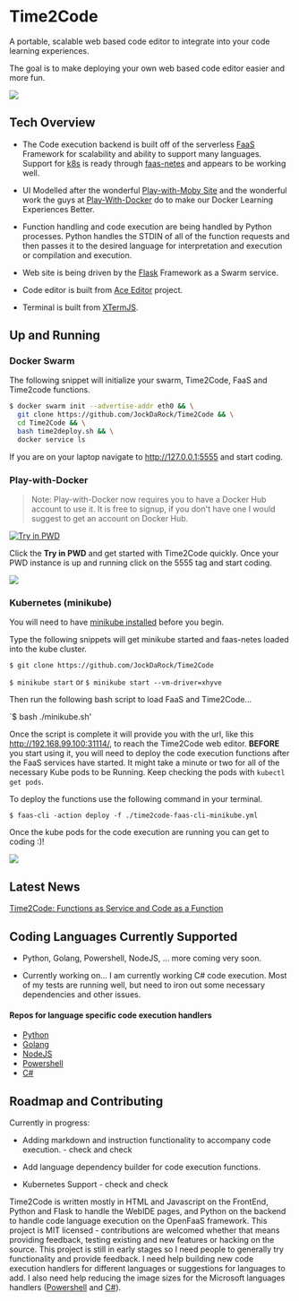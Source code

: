 # Time2Code
A portable, scalable web based code editor to integrate into your code learning experiences.

The goal is to make deploying your own web based code editor easier and more fun.

![](/images/code_gif.gif)

## Tech Overview
* The Code execution backend is built off of the serverless [FaaS](http://docs.get-faas.com/) Framework for scalability and ability to support many languages.  Support for [k8s](https://kubernetes.io/) is ready through [faas-netes](https://github.com/alexellis/faas-netes) and appears to be working well.

* UI Modelled after the wonderful [Play-with-Moby Site](http://play-with-moby.com) and the wonderful work the guys at [Play-With-Docker](https://github.com/play-with-docker/play-with-docker) do to make our Docker Learning Experiences Better.

* Function handling and code execution are being handled by Python processes.  Python handles the STDIN of all of the function requests and then passes it to the desired language for interpretation and execution or compilation and execution.

* Web site is being driven by the [Flask](http://flask.pocoo.org/) Framework as a Swarm service.

* Code editor is built from [Ace Editor](https://ace.c9.io/) project.

* Terminal is built from [XTermJS](https://xtermjs.org/).

## Up and Running

### Docker Swarm

The following snippet will initialize your swarm, Time2Code, FaaS and Time2code functions.

```sh
$ docker swarm init --advertise-addr eth0 && \
  git clone https://github.com/JockDaRock/Time2Code && \
  cd Time2Code && \
  bash time2deploy.sh && \
  docker service ls
```

If you are on your laptop navigate to http://127.0.0.1:5555 and start coding.

### Play-with-Docker

> Note: Play-with-Docker now requires you to have a Docker Hub account to use it.  It is free to signup, if you don't have one I would suggest to get an account on Docker Hub.

[![Try in PWD](https://cdn.rawgit.com/play-with-docker/stacks/cff22438/assets/images/button.png)](http://play-with-docker.com?stack=https://raw.githubusercontent.com/JockDaRock/Time2Code/master/time2code-swarm-deploy.yml&stack_name=time2code)

Click the **Try in PWD** and get started with Time2Code quickly.  Once your PWD instance is up and running click on the 5555 tag and start coding.

![](/images/PWD-5555.png)



### Kubernetes (minikube)

You will need to have [minikube installed](https://kubernetes.io/docs/tasks/tools/install-minikube/) before you begin.

Type the following snippets will get minikube started and faas-netes loaded into the kube cluster.

`$ git clone https://github.com/JockDaRock/Time2Code`

`$ minikube start` or `$ minikube start --vm-driver=xhyve`

Then run the following bash script to load FaaS and Time2Code...

`$ bash ./minikube.sh'

Once the script is complete it will provide you with the url, like this http://192.168.99.100:31114/, to reach the Time2Code web editor.  **BEFORE** you start using it, you will need to deploy the code execution functions after the FaaS services have started.  It might take a minute or two for all of the necessary Kube pods to be Running.  Keep checking the pods with `kubectl get pods`.  

To deploy the functions use the following command in your terminal.

`$ faas-cli -action deploy -f ./time2code-faas-cli-minikube.yml`

Once the kube pods for the code execution are running you can get to coding :)!

![](images/python_sample0.png)

## Latest News

[Time2Code: Functions as Service and Code as a Function](https://medium.com/@JockDaRock/time2code-functions-as-service-and-code-as-a-function-3d9125fc49fb)



## Coding Languages Currently Supported

* Python, Golang, Powershell, NodeJS, ... more coming very soon.

* Currently working on... I am currently working C# code execution. Most of my tests are running well, but need to iron out some necessary dependencies and other issues.

#### Repos for language specific code execution handlers
* [Python](https://github.com/JockDaRock/Time2Py)
* [Golang](https://github.com/JockDaRock/Time2Go)
* [NodeJS](https://github.com/JockDaRock/Time2NodeJS)
* [Powershell](https://github.com/JockDaRock/Time2Powershell)
* [C#](https://github.com/JockDaRock/Time2CSharp)


## Roadmap and Contributing

Currently in progress:

* Adding markdown and instruction functionality to accompany code execution. - check and check

* Add language dependency builder for code execution functions.

* Kubernetes Support - check and check

Time2Code is written mostly in HTML and Javascript on the FrontEnd, Python and Flask to handle the WebIDE pages, and Python on the backend to handle code language execution on the OpenFaaS framework. This project is MIT licensed - contributions are welcomed whether that means providing feedback, testing existing and new features or hacking on the source. This project is still in early stages so I need people to generally try functionality and provide feedback. I need help building new code execution handlers for different languages or suggestions for languages to add. I also need help reducing the image sizes for the Microsoft languages handlers ([Powershell](https://github.com/JockDaRock/Time2Powershell) and [C#](https://github.com/JockDaRock/Time2CSharp)).

